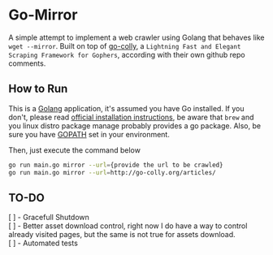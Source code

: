 # Go-Mirror

A simple attempt to implement a web crawler using Golang that behaves like `wget --mirror`. Built on top of [go-colly](https://github.com/gocolly/colly), a `Lightning Fast and Elegant Scraping Framework for Gophers`, according with their own github repo comments.  

## How to Run

This is a [Golang](https://golang.org) application, it's assumed you have Go installed. If you don't, please read [official installation instructions](https://golang.org/doc/install), be aware that `brew` and you linux distro package manage probably provides a go package. Also, be sure you have [GOPATH](https://github.com/golang/go/wiki/SettingGOPATH) set in your environment.

Then, just execute the command below

```sh
go run main.go mirror --url={provide the url to be crawled}
go run main.go mirror --url=http://go-colly.org/articles/
```


## TO-DO

[ ] - Gracefull Shutdown <br/>
[ ] - Better asset download control, right now I do have a way to control already visited pages, but the same is not true for assets download. <br/>
[ ] - Automated tests
